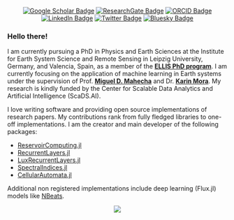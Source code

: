 <div align="center">

[![Google Scholar Badge](https://img.shields.io/badge/Google-Scholar-red)](https://scholar.google.com/citations?user=5zVK6KIAAAAJ&hl=en)
[![ResearchGate Badge](https://img.shields.io/badge/Research-Gate-brightgreen)](https://www.researchgate.net/profile/Francesco-Martinuzzi)
[![ORCID Badge](https://img.shields.io/badge/ORCID-iD-green)](https://orcid.org/0000-0003-3249-3703)
[![LinkedIn Badge](https://img.shields.io/badge/Linked-In-blue)](https://www.linkedin.com/in/francesco-martinuzzi-259a16215/)
[![Twitter Badge](https://img.shields.io/twitter/follow/MartinuzziFra?style=social)](https://twitter.com/MartinuzziFra)
[![Bluesky Badge](https://img.shields.io/badge/-Bluesky-3686f7?style=flat&logo=icloud&logoColor=white)](https://bsky.app/profile/martinuzzi.bsky.social)

</div>

### Hello there!

I am currently pursuing a PhD in Physics and Earth Sciences at the Institute for Earth System Science and Remote Sensing in Leipzig University, Germany, and Valencia, Spain, as a member of the [**ELLIS PhD program**](https://ellis.eu/projects/modeling-impacts-of-extreme-events-using-reservoir-computing). I am currently focusing on the application of machine learning in Earth systems under the supervision of Prof. [**Miguel D. Mahecha**](https://www.uni-leipzig.de/en/profile/mitarbeiter/prof-dr-miguel-mahecha) and Dr. [**Karin Mora**](https://aperiodik.is/). My research is kindly funded by the Center for Scalable Data Analytics and Artificial Intelligence (ScaDS.AI).
    
I love writing software and providing open source implementations of research papers. My contributions rank from fully fledged libraries to one-off implementations. I am the creator and main developer of the following packages:
 - [ReservoirComputing.jl](https://github.com/SciML/ReservoirComputing.jl)
 - [RecurrentLayers.jl](https://github.com/MartinuzziFrancesco/RecurrentLayers.jl)
 - [LuxRecurrentLayers.jl](https://github.com/MartinuzziFrancesco/LuxRecurrentLayers.jl)
 - [SpectralIndices.jl](https://github.com/awesome-spectral-indices/SpectralIndices.jl)
 - [CellularAutomata.jl](https://github.com/MartinuzziFrancesco/CellularAutomata.jl)

Additional non registered implementations include deep learning (Flux.jl) models like [NBeats](https://github.com/MartinuzziFrancesco/NeuralBasisExpansions.jl).


<div align="center">

![](https://github-readme-stats.vercel.app/api?username=MartinuzziFrancesco&show_icons=true&count_private=false&hide_border=true&include_all_commits=false&theme=gruvbox)

</div>

